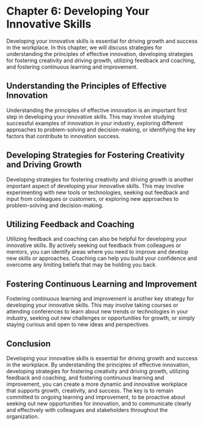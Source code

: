 Chapter 6: Developing Your Innovative Skills
============================================

Developing your innovative skills is essential for driving growth and success in the workplace. In this chapter, we will discuss strategies for understanding the principles of effective innovation, developing strategies for fostering creativity and driving growth, utilizing feedback and coaching, and fostering continuous learning and improvement.

Understanding the Principles of Effective Innovation
----------------------------------------------------

Understanding the principles of effective innovation is an important first step in developing your innovative skills. This may involve studying successful examples of innovation in your industry, exploring different approaches to problem-solving and decision-making, or identifying the key factors that contribute to innovation success.

Developing Strategies for Fostering Creativity and Driving Growth
-----------------------------------------------------------------

Developing strategies for fostering creativity and driving growth is another important aspect of developing your innovative skills. This may involve experimenting with new tools or technologies, seeking out feedback and input from colleagues or customers, or exploring new approaches to problem-solving and decision-making.

Utilizing Feedback and Coaching
-------------------------------

Utilizing feedback and coaching can also be helpful for developing your innovative skills. By actively seeking out feedback from colleagues or mentors, you can identify areas where you need to improve and develop new skills or approaches. Coaching can help you build your confidence and overcome any limiting beliefs that may be holding you back.

Fostering Continuous Learning and Improvement
---------------------------------------------

Fostering continuous learning and improvement is another key strategy for developing your innovative skills. This may involve taking courses or attending conferences to learn about new trends or technologies in your industry, seeking out new challenges or opportunities for growth, or simply staying curious and open to new ideas and perspectives.

Conclusion
----------

Developing your innovative skills is essential for driving growth and success in the workplace. By understanding the principles of effective innovation, developing strategies for fostering creativity and driving growth, utilizing feedback and coaching, and fostering continuous learning and improvement, you can create a more dynamic and innovative workplace that supports growth, creativity, and success. The key is to remain committed to ongoing learning and improvement, to be proactive about seeking out new opportunities for innovation, and to communicate clearly and effectively with colleagues and stakeholders throughout the organization.
